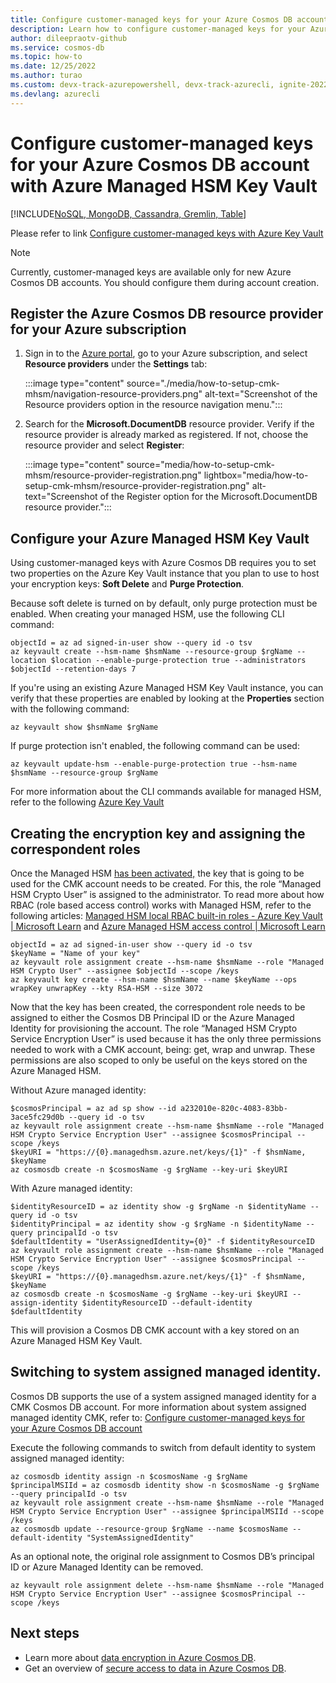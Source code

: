 ```yaml
---
title: Configure customer-managed keys for your Azure Cosmos DB account with Azure Managed HSM Key Vault
description: Learn how to configure customer-managed keys for your Azure Cosmos DB account with Azure Managed HSM Key Vault
author: dileepraotv-github
ms.service: cosmos-db
ms.topic: how-to
ms.date: 12/25/2022
ms.author: turao
ms.custom: devx-track-azurepowershell, devx-track-azurecli, ignite-2022
ms.devlang: azurecli
---
```


# Configure customer-managed keys for your Azure Cosmos DB account with Azure Managed HSM Key Vault

[!INCLUDE[NoSQL, MongoDB, Cassandra, Gremlin, Table](includes/appliesto-nosql-mongodb-cassandra-gremlin-table.md)]

Please refer to link [Configure customer-managed keys with Azure Key Vault](./how-to-setup-customer-managed-keys.md)

> [!NOTE]
> Currently, customer-managed keys are available only for new Azure Cosmos DB accounts. You should configure them during account creation.

## <a id="register-resource-provider"></a> Register the Azure Cosmos DB resource provider for your Azure subscription

1. Sign in to the [Azure portal](https://portal.azure.com/), go to your Azure subscription, and select **Resource providers** under the **Settings** tab:

   :::image type="content" source="./media/how-to-setup-cmk-mhsm/navigation-resource-providers.png" alt-text="Screenshot of the Resource providers option in the resource navigation menu.":::

1. Search for the **Microsoft.DocumentDB** resource provider. Verify if the resource provider is already marked as registered. If not, choose the resource provider and select **Register**:

   :::image type="content" source="media/how-to-setup-cmk-mhsm/resource-provider-registration.png" lightbox="media/how-to-setup-cmk-mhsm/resource-provider-registration.png" alt-text="Screenshot of the Register option for the Microsoft.DocumentDB resource provider.":::

## Configure your Azure Managed HSM Key Vault

Using customer-managed keys with Azure Cosmos DB requires you to set two properties on the Azure Key Vault instance that you plan to use to host your encryption keys: **Soft Delete** and **Purge Protection**.

Because soft delete is turned on by default, only purge protection must be enabled. When creating your managed HSM,  use the following CLI command:


```azurecli-interactive
objectId = az ad signed-in-user show --query id -o tsv
az keyvault create --hsm-name $hsmName --resource-group $rgName --location $location --enable-purge-protection true --administrators $objectId --retention-days 7

```

If you're using an existing Azure Managed HSM Key Vault instance, you can verify that these properties are enabled by looking at the **Properties** section with the following command:

```azurecli-interactive
az keyvault show $hsmName $rgName

```

If purge protection isn't enabled, the following command can be used:

```azurecli-interactive
az keyvault update-hsm --enable-purge-protection true --hsm-name $hsmName --resource-group $rgName

```

For more information about the CLI commands available for managed HSM, refer to the following [Azure Key Vault](../key-vault/general/overview.md) 



## Creating the encryption key and assigning the correspondent roles

Once the Managed HSM [has been activated,](../key-vault/managed-hsm/quick-create-cli.md#activate-your-managed-hsm)
 the key that is going to be used for the CMK account needs to be created. For this, the role “Managed HSM Crypto User” is assigned to the administrator. To read more about how RBAC (role based access control) works with Managed HSM, refer to the following articles: [Managed HSM local RBAC built-in roles - Azure Key Vault | Microsoft Learn](../key-vault/managed-hsm/built-in-roles.md) and [Azure Managed HSM access control | Microsoft Learn](../key-vault/managed-hsm/access-control.md)

```azurecli-interactive
objectId = az ad signed-in-user show --query id -o tsv
$keyName = "Name of your key"
az keyvault role assignment create --hsm-name $hsmName --role "Managed HSM Crypto User" --assignee $objectId --scope /keys
az keyvault key create --hsm-name $hsmName --name $keyName --ops wrapKey unwrapKey --kty RSA-HSM --size 3072

```
Now that the key has been created, the correspondent role needs to be assigned to either the Cosmos DB Principal ID or the Azure Managed Identity for provisioning the account. The role “Managed HSM Crypto Service Encryption User” is used because it has the only three permissions needed to work with a CMK account, being: get, wrap and unwrap. These permissions are also scoped to only be useful on the keys stored on the Azure Managed HSM.

Without Azure managed identity:

```azurecli-interactive
$cosmosPrincipal = az ad sp show --id a232010e-820c-4083-83bb-3ace5fc29d0b --query id -o tsv
az keyvault role assignment create --hsm-name $hsmName --role "Managed HSM Crypto Service Encryption User" --assignee $cosmosPrincipal --scope /keys
$keyURI = "https://{0}.managedhsm.azure.net/keys/{1}" -f $hsmName, $keyName
az cosmosdb create -n $cosmosName -g $rgName --key-uri $keyURI

```
With Azure managed identity:

```azurecli-interactive
$identityResourceID = az identity show -g $rgName -n $identityName --query id -o tsv
$identityPrincipal = az identity show -g $rgName -n $identityName --query principalId -o tsv
$defaultIdentity = "UserAssignedIdentity={0}" -f $identityResourceID
az keyvault role assignment create --hsm-name $hsmName --role "Managed HSM Crypto Service Encryption User" --assignee $cosmosPrincipal --scope /keys
$keyURI = "https://{0}.managedhsm.azure.net/keys/{1}" -f $hsmName, $keyName
az cosmosdb create -n $cosmosName -g $rgName --key-uri $keyURI --assign-identity $identityResourceID --default-identity $defaultIdentity

```
This will provision a Cosmos DB CMK account with a key stored on an Azure Managed HSM Key Vault.

## Switching to system assigned managed identity.

Cosmos DB supports the use of a system assigned managed identity for a CMK Cosmos DB account. For more information about system assigned managed identity CMK, refer to: [Configure customer-managed keys for your Azure Cosmos DB account](./how-to-setup-customer-managed-keys.md)

Execute the following commands to switch from default identity to system assigned managed identity:

```azurecli-interactive
az cosmosdb identity assign -n $cosmosName -g $rgName
$principalMSIId = az cosmosdb identity show -n $cosmosName -g $rgName --query principalId -o tsv
az keyvault role assignment create --hsm-name $hsmName --role "Managed HSM Crypto Service Encryption User" --assignee $principalMSIId --scope /keys
az cosmosdb update --resource-group $rgName --name $cosmosName --default-identity "SystemAssignedIdentity"

```
As an optional note, the original role assignment to Cosmos DB’s principal ID or Azure Managed Identity can be removed.

```azurecli-interactive
az keyvault role assignment delete --hsm-name $hsmName --role "Managed HSM Crypto Service Encryption User" --assignee $cosmosPrincipal --scope /keys

```

## Next steps

- Learn more about [data encryption in Azure Cosmos DB](./database-encryption-at-rest.md).
- Get an overview of [secure access to data in Azure Cosmos DB](secure-access-to-data.md).
